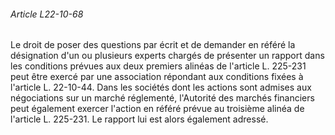 ###### Article L22-10-68

Le droit de poser des questions par écrit et de demander en référé la désignation d'un ou plusieurs experts chargés de présenter un rapport dans les conditions prévues aux deux premiers alinéas de l'article L. 225-231 peut être exercé par une association répondant aux conditions fixées à l'article L. 22-10-44. Dans les sociétés dont les actions sont admises aux négociations sur un marché réglementé, l'Autorité des marchés financiers peut également exercer l'action en référé prévue au troisième alinéa de l'article L. 225-231. Le rapport lui est alors également adressé.

